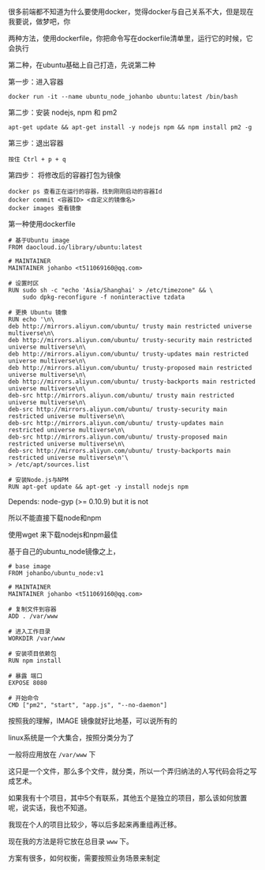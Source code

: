很多前端都不知道为什么要使用docker，觉得docker与自己关系不大，但是现在我要说，做梦吧，你





两种方法，使用dockerfile，你把命令写在dockerfile清单里，运行它的时候，它会执行

第二种，在ubuntu基础上自己打造，先说第二种

第一步：进入容器

```shell
docker run -it --name ubuntu_node_johanbo ubuntu:latest /bin/bash
```

第二步：安装 nodejs, npm 和 pm2

```shell
apt-get update && apt-get install -y nodejs npm && npm install pm2 -g
```

第三步：退出容器

```shell
按住 Ctrl + p + q
```

第四步： 将修改后的容器打包为镜像

```shell
docker ps 查看正在运行的容器，找到刚刚启动的容器Id
docker commit <容器ID> <自定义的镜像名>
docker images 查看镜像
```













第一种使用dockerfile

```shell
# 基于Ubuntu image
FROM daocloud.io/library/ubuntu:latest

# MAINTAINER
MAINTAINER johanbo <t511069160@qq.com>

# 设置时区
RUN sudo sh -c "echo 'Asia/Shanghai' > /etc/timezone" && \
    sudo dpkg-reconfigure -f noninteractive tzdata

# 更换 Ubuntu 镜像
RUN echo '\n\
deb http://mirrors.aliyun.com/ubuntu/ trusty main restricted universe multiverse\n\
deb http://mirrors.aliyun.com/ubuntu/ trusty-security main restricted universe multiverse\n\
deb http://mirrors.aliyun.com/ubuntu/ trusty-updates main restricted universe multiverse\n\
deb http://mirrors.aliyun.com/ubuntu/ trusty-proposed main restricted universe multiverse\n\
deb http://mirrors.aliyun.com/ubuntu/ trusty-backports main restricted universe multiverse\n\
deb-src http://mirrors.aliyun.com/ubuntu/ trusty main restricted universe multiverse\n\
deb-src http://mirrors.aliyun.com/ubuntu/ trusty-security main restricted universe multiverse\n\
deb-src http://mirrors.aliyun.com/ubuntu/ trusty-updates main restricted universe multiverse\n\
deb-src http://mirrors.aliyun.com/ubuntu/ trusty-proposed main restricted universe multiverse\n\
deb-src http://mirrors.aliyun.com/ubuntu/ trusty-backports main restricted universe multiverse\n'\
> /etc/apt/sources.list

# 安装Node.js与NPM
RUN apt-get update && apt-get -y install nodejs npm

```

Depends: node-gyp (>= 0.10.9) but it is not  

所以不能直接下载node和npm

使用wget 来下载nodejs和npm最佳



基于自己的ubuntu_node镜像之上，

```shell
# base image
FROM johanbo/ubuntu_node:v1

# MAINTAINER
MAINTAINER johanbo <t511069160@qq.com>

# 复制文件到容器
ADD . /var/www

# 进入工作目录
WORKDIR /var/www

# 安装项目依赖包
RUN npm install

# 暴露 端口
EXPOSE 8080

# 开始命令
CMD ["pm2", "start", "app.js", "--no-daemon"]
```





按照我的理解，IMAGE 镜像就好比地基，可以说所有的

linux系统是一个大集合，按照分类分为了











一般将应用放在 `/var/www` 下

这只是一个文件，那么多个文件，就分类，所以一个弄归纳法的人写代码会将之写成艺术。

如果我有十个项目，其中5个有联系，其他五个是独立的项目，那么该如何放置呢，说实话，我也不知道。

我现在个人的项目比较少，等以后多起来再重组再迁移。

现在我的方法是将它放在总目录 `www` 下。

方案有很多，如何权衡，需要按照业务场景来制定



